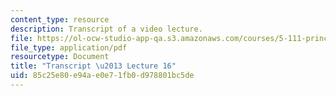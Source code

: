 ```yaml
---
content_type: resource
description: Transcript of a video lecture.
file: https://ol-ocw-studio-app-qa.s3.amazonaws.com/courses/5-111-principles-of-chemical-science-fall-2008/85c25e80e94ae0e71fb0d978801bc5de_5-111F08-L16.pdf
file_type: application/pdf
resourcetype: Document
title: "Transcript \u2013 Lecture 16"
uid: 85c25e80-e94a-e0e7-1fb0-d978801bc5de
---
```

